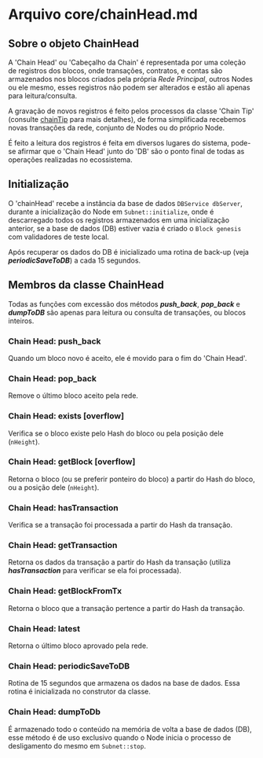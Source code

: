 # Arquivo core/chainHead.md

## Sobre o objeto ChainHead

A 'Chain Head' ou 'Cabeçalho da Chain' é representada por uma coleção de registros dos blocos, onde transações, contratos, e contas são armazenados nos blocos criados pela própria _Rede Principal_, outros Nodes ou ele mesmo, esses registros não podem ser alterados e estão ali apenas para leitura/consulta.

A gravação de novos registros é feito pelos processos da classe 'Chain Tip' (consulte [chainTip](chainTip.md) para mais detalhes), de forma simplificada recebemos novas transações da rede, conjunto de Nodes ou do próprio Node.

É feito a leitura dos registros é feita em diversos lugares do sistema, pode-se afirmar que o 'Chain Head' junto do 'DB' são o ponto final de todas as operações realizadas no ecossistema.

## Initialização

O 'chainHead' recebe a instância da base de dados ```DBService dbServer```, durante a inicialização do Node em ```Subnet::initialize```, onde é descarregado todos os registros armazenados em uma inicialização anterior, se a base de dados (DB) estiver vazia é criado o ```Block genesis``` com validadores de teste local.

Após recuperar os dados do DB é inicializado uma rotina de back-up (veja **_periodicSaveToDB_**) a cada 15 segundos.

## Membros da classe ChainHead

Todas as funções com excessão dos métodos **_push_back_**, **_pop_back_** e **_dumpToDB_** são apenas para leitura ou consulta de transações, ou blocos inteiros.

### Chain Head: push_back

Quando um bloco novo é aceito, ele é movido para o fim do 'Chain Head'.

### Chain Head: pop_back

Remove o último bloco aceito pela rede.

### Chain Head: exists [overflow]

Verifica se o bloco existe pelo Hash do bloco ou pela posição dele (```nHeight```).

### Chain Head: getBlock [overflow]

Retorna o bloco (ou se preferir ponteiro do bloco) a partir do Hash do bloco, ou a posição dele (```nHeight```).

### Chain Head: hasTransaction

Verifica se a transação foi processada a partir do Hash da transação.

### Chain Head: getTransaction

Retorna os dados da transação a partir do Hash da transação (utiliza **_hasTransaction_** para verificar se ela foi processada).

### Chain Head: getBlockFromTx

Retorna o bloco que a transação pertence a partir do Hash da transação.

### Chain Head: latest

Retorna o último bloco aprovado pela rede.

### Chain Head: periodicSaveToDB

Rotina de 15 segundos que armazena os dados na base de dados. Essa rotina é inicializada no construtor da classe.

### Chain Head: dumpToDb

É armazenado todo o conteúdo na memória de volta a base de dados (DB), esse método é de uso exclusivo quando o Node inicia o processo de desligamento do mesmo em ```Subnet::stop```.